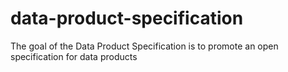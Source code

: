 # data-product-specification
The goal of the Data Product Specification is to promote an open specification for data products
